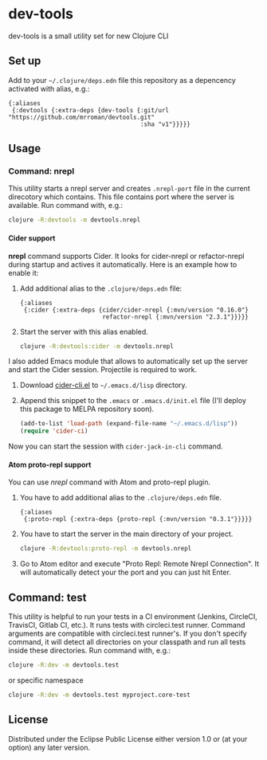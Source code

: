 # dev-tools

dev-tools is a small utility set for new Clojure CLI

## Set up

Add to your `~/.clojure/deps.edn` file this repository as a depencency activated with alias, e.g.:

```edn
{:aliases
 {:devtools {:extra-deps {dev-tools {:git/url "https://github.com/mrroman/devtools.git"
                                     :sha "v1"}}}}}
```

## Usage

### Command: nrepl

This utility starts a nrepl server and creates `.nrepl-port` file in the current direcotory which contains. This file contains port where the server is available. Run command with, e.g.:

```sh
clojure -R:devtools -m devtools.nrepl
```

#### Cider support

**nrepl** command supports Cider. It looks for cider-nrepl or refactor-nrepl during startup and actives it automatically. Here is an example how to enable it:

1. Add additional alias to the `.clojure/deps.edn` file:

    ```edn
    {:aliases
     {:cider {:extra-deps {cider/cider-nrepl {:mvn/version "0.16.0"}
                           refactor-nrepl {:mvn/version "2.3.1"}}}}}
    ```
1. Start the server with this alias enabled.

    ```sh
    clojure -R:devtools:cider -m devtools.nrepl
    ```

I also added Emacs module that allows to automatically set up the server and start the Cider session. Projectile is required to work.

1. Download [cider-cli.el](https://raw.githubusercontent.com/mrroman/devtools/master/emacs/cider-cli.el) to `~/.emacs.d/lisp` directory.
1. Append this snippet to the `.emacs` or `.emacs.d/init.el` file (I'll deploy this package to MELPA repository soon).

    ```lisp
    (add-to-list 'load-path (expand-file-name "~/.emacs.d/lisp"))
    (require 'cider-ci)
    ```

Now you can start the session with `cider-jack-in-cli` command.

#### Atom proto-repl support

You can use *nrepl* command with Atom and proto-repl plugin.

1. You have to add additional alias to the `.clojure/deps.edn` file.

    ```edn
    {:aliases
     {:proto-repl {:extra-deps {proto-repl {:mvn/version "0.3.1"}}}}}
    ```
1. You have to start the server in the main directory of your project.

    ```sh
    clojure -R:devtools:proto-repl -m devtools.nrepl
    ```
1. Go to Atom editor and execute "Proto Repl: Remote Nrepl Connection". It will automatically detect your the port and you can just hit Enter.

## Command: test

This utility is helpful to run your tests in a CI environment (Jenkins, CircleCI, TravisCI, Gitlab CI, etc.).
It runs tests with circleci.test runner. Command arguments are compatible with circleci.test runner's.
If you don't specify command, it will detect all directories on your classpath and run all tests inside these directories. Run command with, e.g.:

```sh
clojure -R:dev -m devtools.test
```

or specific namespace

```sh
clojure -R:dev -m devtools.test myproject.core-test
```

## License

Distributed under the Eclipse Public License either version 1.0 or (at your option) any later version.